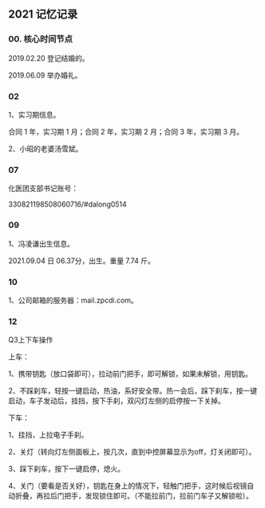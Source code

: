 ## 2021 记忆记录

### 00. 核心时间节点

2019.02.20 登记结婚的。

2019.06.09 举办婚礼。

### 02

1、实习期信息。

合同 1 年，实习期 1 月；合同 2 年，实习期 2 月；合同 3 年，实习期 3 月。

2、小昭的老婆汤雪斌。

### 07

化医团支部书记账号：

330821198508060716/#dalong0514

### 09

1、冯凌谦出生信息。

2021.09.04 日 06.37分，出生。重量 7.74 斤。

### 10

1、公司邮箱的服务器：mail.zpcdi.com。

### 12

Q3上下车操作

上车：

1、携带钥匙（放口袋即可），拉动前门把手，即可解锁，如果未解锁，用钥匙。

2、不踩刹车，轻按一键启动，热油，系好安全带。热一会后，踩下刹车，按一键启动，车子发动后，挂挡，按下手刹，双闪灯左侧的启停按一下关掉。

下车：

1、挂挡，上拉电子手刹。

2、关灯（转向灯左侧面板上，按几次，直到中控屏幕显示为off，灯关闭即可）。

3、踩下刹车，按下一键启停，熄火。

4、关门（要看是否关好），钥匙在身上的情况下，轻触门把手，这时候后视镜自动折叠，再拉后门把手，发现锁住即可。（不能拉前门，拉前门车子又解锁啦）。